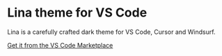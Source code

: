 # Lina theme for VS Code

Lina is a carefully crafted dark theme for VS Code, Cursor and Windsurf.

[Get it from the VS Code Marketplace](https://marketplace.visualstudio.com/items?itemName=daniloc.lina-theme)
